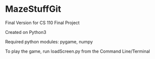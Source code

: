 # MazeStuffGit
Final Version for CS 110 Final Project

Created on Python3

Required python modules: pygame, numpy

To play the game, run loadScreen.py from the Command Line/Terminal
